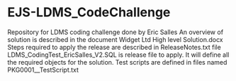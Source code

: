 # EJS-LDMS_CodeChallenge
Repository for LDMS coding challenge done by Eric Salles
An overview of solution is described in the document Widget Ltd High level Solution.docx
Steps required to apply the release are described in ReleaseNotes.txt file
LDMS_CodingTest_EricSalles_V2.SQL is release file to apply. It will define all the required objects for the solution.
Test scripts are defined in files named PKG0001_<TypeOfTest>_TestScript.txt

